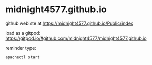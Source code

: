 # midnight4577.github.io

github webiste at:https://midnight4577.github.io/Public/index

load as a gitpod:
https://gitpod.io/#github.com/midnight4577/midnight4577.github.io

reminder type:

```
apachectl start
```
